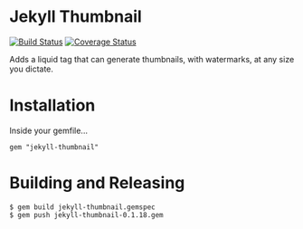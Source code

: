 # Jekyll Thumbnail
[![Build Status](https://travis-ci.org/superterran/jekyll-thumbnail.svg?branch=master)](https://travis-ci.org/superterran/jekyll-thumbnail)
[![Coverage Status](https://coveralls.io/repos/github/superterran/jekyll-thumbnail/badge.svg?branch=master)](https://coveralls.io/github/superterran/jekyll-thumbnail?branch=master)

Adds a liquid tag that can generate thumbnails, with watermarks, at any size you dictate.

# Installation

Inside your gemfile...

```
gem "jekyll-thumbnail"
```

# Building and Releasing

```
$ gem build jekyll-thumbnail.gemspec
$ gem push jekyll-thumbnail-0.1.18.gem
```
